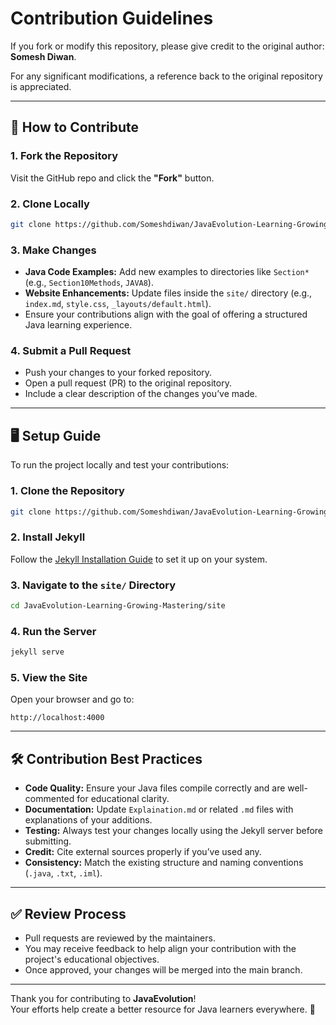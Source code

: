 # Contribution Guidelines

If you fork or modify this repository, please give credit to the original author: **Somesh Diwan**.

For any significant modifications, a reference back to the original repository is appreciated.

---

## 🚀 How to Contribute

### 1. Fork the Repository
Visit the GitHub repo and click the **"Fork"** button.

### 2. Clone Locally
```bash
git clone https://github.com/Someshdiwan/JavaEvolution-Learning-Growing-Mastering.git
```

### 3. Make Changes
- **Java Code Examples:** Add new examples to directories like `Section*` (e.g., `Section10Methods`, `JAVA8`).
- **Website Enhancements:** Update files inside the `site/` directory (e.g., `index.md`, `style.css`, `_layouts/default.html`).
- Ensure your contributions align with the goal of offering a structured Java learning experience.

### 4. Submit a Pull Request
- Push your changes to your forked repository.
- Open a pull request (PR) to the original repository.
- Include a clear description of the changes you’ve made.

---

## 🖥️ Setup Guide

To run the project locally and test your contributions:

### 1. Clone the Repository
```bash
git clone https://github.com/Someshdiwan/JavaEvolution-Learning-Growing-Mastering.git
```

### 2. Install Jekyll
Follow the [Jekyll Installation Guide](https://jekyllrb.com/docs/installation/) to set it up on your system.

### 3. Navigate to the `site/` Directory
```bash
cd JavaEvolution-Learning-Growing-Mastering/site
```

### 4. Run the Server
```bash
jekyll serve
```

### 5. View the Site
Open your browser and go to:
```
http://localhost:4000
```

---

## 🛠️ Contribution Best Practices

- **Code Quality:** Ensure your Java files compile correctly and are well-commented for educational clarity.
- **Documentation:** Update `Explaination.md` or related `.md` files with explanations of your additions.
- **Testing:** Always test your changes locally using the Jekyll server before submitting.
- **Credit:** Cite external sources properly if you’ve used any.
- **Consistency:** Match the existing structure and naming conventions (`.java`, `.txt`, `.iml`).

---

## ✅ Review Process

- Pull requests are reviewed by the maintainers.
- You may receive feedback to help align your contribution with the project's educational objectives.
- Once approved, your changes will be merged into the main branch.

---

Thank you for contributing to **JavaEvolution**!  
Your efforts help create a better resource for Java learners everywhere. 🌱